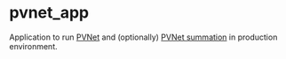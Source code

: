 # pvnet_app

Application to run [PVNet](https://github.com/openclimatefix/PVNet) and (optionally) [PVNet summation](https://github.com/openclimatefix/PVNet-summation) in production environment.
